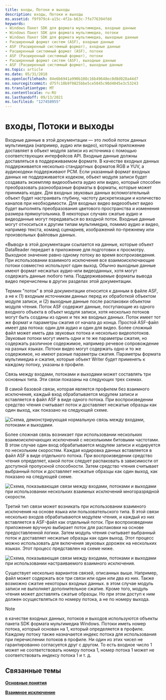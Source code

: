 ```yaml
---
title: входы, Потоки и выходы
description: входы, Потоки и выходы
ms.assetid: f9f979c4-a15c-4f2a-b63c-7fe776394fdd
keywords:
- Windows Пакет SDK для формата мультимедиа, входные данные
- Windows Пакет SDK для формата мультимедиа, потоки
- Windows Пакет SDK для формата мультимедиа, выходные данные
- Расширенный формат систем (ASF), входные данные
- ASF (Расширенный системный формат), входные данные
- Расширенный системный формат (ASF), потоки
- ASF (Расширенный системный формат), потоки
- Расширенный формат систем (ASF), выходные данные
- ASF (Расширенный системный формат), выходные данные
ms.topic: article
ms.date: 05/31/2018
ms.openlocfilehash: 84e6b6941a990b108c16b49648ec0d8d028a44d7
ms.sourcegitcommit: d75fc10b9f0825bbe5ce5045c90d4045e3c53243
ms.translationtype: MT
ms.contentlocale: ru-RU
ms.lasthandoff: 09/13/2021
ms.locfileid: "127458955"
---
```

# <a name="inputs-streams-and-outputs"></a>входы, Потоки и выходы

Входные данные в этой документации — это любой поток данных мультимедиа (например, аудио или видео), который приложение доставляет в объект модуля записи из источника с помощью соответствующих интерфейсов API. Входные данные должны доставляться в поддерживаемом формате. В качестве входных данных поддерживается несколько стандартных форматов RGB и YUV, а аудиокодеки поддерживают PCM. Если указанный формат входных данных не поддерживается кодеком, объект модуля записи будет создавать экземпляр видеообъекта аудио или видео, который способен преобразовать разнообразные форматы в форматы, которые может принимать кодек. Для входных звуковых данных вспомогательный объект будет настраивать глубину, частоту дискретизации и количество каналов при необходимости. Для входных видео видеообъект видео будет выполнять преобразования цветового пространства и изменения размера прямоугольника. В некоторых случаях сжатые аудио и видеоданные могут передаваться во входной поток. Входные данные могут относиться к другим типам мультимедиа, помимо аудио и видео, например текста, команд сценариев, изображений по-прежнему или произвольных файловых данных.

«Вывод» в этой документации ссылается на данные, которые объект DataReader передает в приложение для подготовки к просмотру. Выходное значение равно одному потоку во время воспроизведения. При использовании взаимного исключения все взаимоисключающие потоки совместно используют один выход. Обычно выходные данные имеют формат несжатых аудио-или видеоданных, хотя могут содержать данные любого типа. Поддерживаемые форматы вывода видео перечислены в других разделах этой документации.

Термин "поток" в этой документации относится к данным в файле ASF, а не к (1) входным источникам данных перед их обработкой объектом модуля записи, и (2) выходные данные после распаковки объектом модуля чтения. Поток ASF содержит данные, поступающие из одного входного объекта в объект модуля записи, хотя несколько потоков могут быть созданы из одних и тех же входных данных. Поток имеет тот же формат и параметры сжатия от начала до конца. Простой ASF-файл имеет два потока: один для аудио и один для видео. Более сложный файл может иметь два звуковых потока и несколько видеопотоков. Звуковые потоки могут иметь одни и те же параметры сжатия, но содержать различное содержимое, например речевое сопровождение на разных языках. Потоки видео могут содержать одно и то же содержимое, но имеют разные параметры сжатия. Параметры формата мультимедиа и сжатия, которые объект Writer будет применять к каждому потоку, указаны в профиле.

Связь между входами, потоками и выходами может составлять три основных типа. Эти связи показаны на следующих трех схемах.

В самой базовой связи, которая является профилем без взаимного исключения, каждый вход обрабатывается модулем записи и вставляется в файл ASF в виде одного потока. При воспроизведении средство чтения считывает поток и доставляет несжатые образцы как один выход, как показано на следующей схеме.

![Схема, демонстрирующая нормальную связь между входами, потоками и выходами.](images/formatsdk03.png)

Более сложная связь возникает при использовании нескольких взаимоисключающих исключений с несколькими битовыми частотами. В этом случае один вход обрабатывается модулем записи и кодируется по нескольким скоростям. Каждая кодировка данных вставляется в файл ASF в виде отдельного потока. При воспроизведении средство чтения определяет, какой поток следует распаковать в зависимости от доступной пропускной способности. Затем средство чтения считывает выбранный поток и доставляет несжатые образцы как один выход, как показано на следующей схеме.

![Схема, показывающая связи между входами, потоками и выходами при использовании нескольких взаимных исключений многоразрядной скорости.](images/formatsdk04.png)

Третий тип связи может возникать при использовании взаимного исключения на основе языка или пользовательского типа. В этой связи несколько входов обрабатываются модулем чтения, и каждый из них вставляется в ASF-файл как отдельный поток. При воспроизведении приложение вручную выбирает поток для распаковки на основе предоставленной логики. Затем модуль чтения считывает выбранный поток и доставляет несжатые образцы как один выход. Этот процесс можно использовать для включения звуковых дорожек на нескольких языках. Этот процесс представлен на схеме ниже.

![Схема, показывающая связи между входами, потоками и выходами при использовании настраиваемого взаимного исключения.](images/formatsdk02.png)

Существует несколько вариантов связей, описанных выше. Например, файл может содержать все три связи или один или два из них. Также возможно сжатие некоторых входных данных. в этом случае модуль записи не выполняет дополнительное сжатие. Кроме того, модуль чтения может доставлять сжатые образцы. Но при этом доступ к ним должен осуществляться по номеру потока, а не по номеру выхода.

> [!Note]  
> в качестве входных данных, потоков и выходов используются объекты пакета SDK формата мультимедиа Windows. Потоки иметь номер потока, который основан на 1, который определяется в профиле. Каждому потоку также назначается индекс потока для использования при перечислении потоков в профиле. Ни один из этих чисел не гарантированно согласуется друг с другом. То есть входное число 1 может не соответствовать номеру потока 1, номер потока 1 может не соответствовать индексу потока 1 и т. д.

 

## <a name="related-topics"></a>Связанные темы

<dl> <dt>

[**Основные понятия**](concepts.md)
</dt> <dt>

[**Взаимное исключение**](mutual-exclusion.md)
</dt> </dl>

 

 




